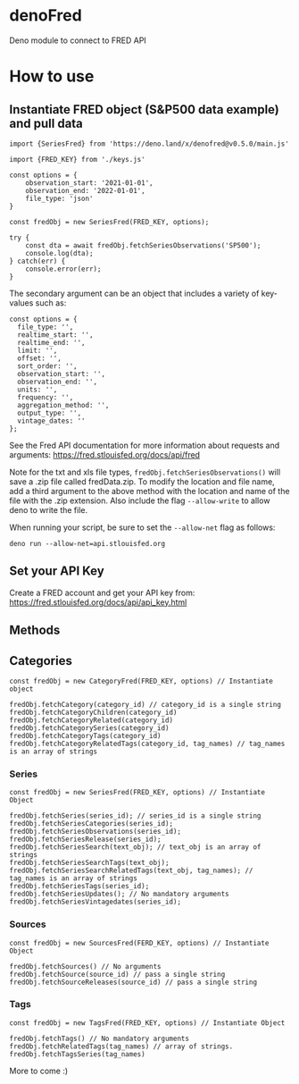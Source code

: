 # denoFred
Deno module to connect to FRED API

# How to use

## Instantiate FRED object (S&P500 data example) and pull data

```
import {SeriesFred} from 'https://deno.land/x/denofred@v0.5.0/main.js'

import {FRED_KEY} from './keys.js'

const options = {
    observation_start: '2021-01-01',
    observation_end: '2022-01-01',
    file_type: 'json'
}

const fredObj = new SeriesFred(FRED_KEY, options);

try {
    const dta = await fredObj.fetchSeriesObservations('SP500');
    console.log(dta);
} catch(err) {
    console.error(err);
}
```

The secondary argument can be an object that includes a variety of key-values such as:

```
const options = {
  file_type: '',
  realtime_start: '',
  realtime_end: '',
  limit: '',
  offset: '',
  sort_order: '',
  observation_start: '',
  observation_end: '',
  units: '',
  frequency: '',
  aggregation_method: '',
  output_type: '',
  vintage_dates: ''
};
```

See the Fred API documentation for more information about requests and arguments: https://fred.stlouisfed.org/docs/api/fred

Note for the txt and xls file types, ```fredObj.fetchSeriesObservations()``` will save a .zip file called fredData.zip. To modify the location and file name, add a third argument to the above method with the location and name of the file with the .zip extension. Also include the flag ```--allow-write``` to allow deno to write the file.

When running your script, be sure to set the ```--allow-net``` flag as follows:

```
deno run --allow-net=api.stlouisfed.org
```

## Set your API Key
Create a FRED account and get your API key from: https://fred.stlouisfed.org/docs/api/api_key.html

## Methods

## Categories

```
const fredObj = new CategoryFred(FRED_KEY, options) // Instantiate object

fredObj.fetchCategory(category_id) // category_id is a single string
fredObj.fetchCategoryChildren(category_id)
fredObj.fetchCategoryRelated(category_id)
fredObj.fetchCategorySeries(category_id)
fredObj.fetchCategoryTags(category_id)
fredObj.fetchCategoryRelatedTags(category_id, tag_names) // tag_names is an array of strings

```

### Series

```
const fredObj = new SeriesFred(FRED_KEY, options) // Instantiate Object

fredObj.fetchSeries(series_id); // series_id is a single string
fredObj.fetchSeriesCategories(series_id);
fredObj.fetchSeriesObservations(series_id);
fredObj.fetchSeriesRelease(series_id);
fredObj.fetchSeriesSearch(text_obj); // text_obj is an array of strings
fredObj.fetchSeriesSearchTags(text_obj);
fredObj.fetchSeriesSearchRelatedTags(text_obj, tag_names); // tag_names is an array of strings
fredObj.fetchSeriesTags(series_id);
fredObj.fetchSeriesUpdates(); // No mandatory arguments
fredObj.fetchSeriesVintagedates(series_id);
```

### Sources

```
const fredObj = new SourcesFred(FERD_KEY, options) // Instantiate Object

fredObj.fetchSources() // No arguments
fredObj.fetchSource(source_id) // pass a single string
fredObj.fetchSourceReleases(source_id) // pass a single string
```

### Tags

```
const fredObj = new TagsFred(FRED_KEY, options) // Instantiate Object

fredObj.fetchTags() // No mandatory arguments
fredObj.fetchRelatedTags(tag_names) // array of strings.
fredObj.fetchTagsSeries(tag_names)

```

More to come :)